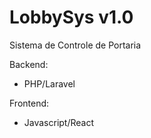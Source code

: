 # LobbySys v1.0
 Sistema de Controle de Portaria 

 Backend:
 - PHP/Laravel
 
 Frontend:
 - Javascript/React
